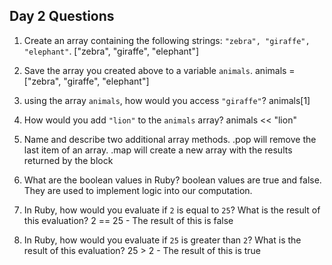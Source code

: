 ## Day 2 Questions

1. Create an array containing the following strings: `"zebra", "giraffe", "elephant"`.
  ["zebra", "giraffe", "elephant"]

1. Save the array you created above to a variable `animals`.
  animals = ["zebra", "giraffe", "elephant"]

1. using the array `animals`, how would you access `"giraffe"`?
  animals[1]

1. How would you add `"lion"` to the `animals` array?
  animals << "lion"

1. Name and describe two additional array methods.
  .pop will remove the last item of an array.
  .map will create a new array with the results returned by the block

1. What are the boolean values in Ruby?
  boolean values are true and false. They are used to implement logic into our computation.

1. In Ruby, how would you evaluate if `2` is equal to `25`? What is the result of this evaluation?
  2 == 25 - The result of this is false

1. In Ruby, how would you evaluate if `25` is greater than `2`? What is the result of this evaluation?
  25 > 2 - The result of this is true
